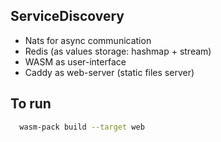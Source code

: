 ## ServiceDiscovery

- Nats for async communication
- Redis (as values storage: hashmap + stream)
- WASM as user-interface
- Caddy as web-server (static files server)

## To run
```zsh
  wasm-pack build --target web
```
